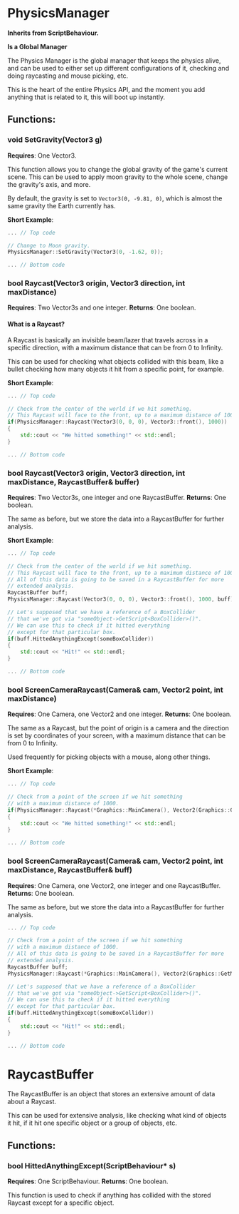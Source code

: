 # PhysicsManager

**Inherits from ScriptBehaviour.**

**Is a Global Manager**

The Physics Manager is the global manager that keeps the physics alive, and can be used to either set up different configurations of it, checking and doing raycasting and mouse picking, etc.

This is the heart of the entire Physics API, and the moment you add anything that is related to it, this will boot up instantly.

## Functions:

### void SetGravity(Vector3 g)

**Requires**: One Vector3.

This function allows you to change the global gravity of the game's current scene. This can be used to apply moon gravity to the whole scene, change the gravity's axis, and more.

By default, the gravity is set to ```Vector3(0, -9.81, 0)```, which is almost the same gravity the Earth currently has.

**Short Example**:

```cpp
... // Top code

// Change to Moon gravity.
PhysicsManager::SetGravity(Vector3(0, -1.62, 0));

... // Bottom code
```

### bool Raycast(Vector3 origin, Vector3 direction, int maxDistance)

**Requires**: Two Vector3s and one integer.
**Returns**: One boolean.

#### What is a Raycast?

A Raycast is basically an invisible beam/lazer that travels across in a specific direction, with a maximum distance that can be from 0 to Infinity.

This can be used for checking what objects collided with this beam, like a bullet checking how many objects it hit from a specific point, for example.

**Short Example**:

```cpp
... // Top code

// Check from the center of the world if we hit something.
// This Raycast will face to the front, up to a maximum distance of 1000.
if(PhysicsManager::Raycast(Vector3(0, 0, 0), Vector3::front(), 1000))
{
	std::cout << "We hitted something!" << std::endl;
}

... // Bottom code
```

### bool Raycast(Vector3 origin, Vector3 direction, int maxDistance, RaycastBuffer& buffer)

**Requires**: Two Vector3s, one integer and one RaycastBuffer.
**Returns**: One boolean.

The same as before, but we store the data into a RaycastBuffer for further analysis.

**Short Example**:

```cpp
... // Top code

// Check from the center of the world if we hit something.
// This Raycast will face to the front, up to a maximum distance of 1000.
// All of this data is going to be saved in a RaycastBuffer for more
// extended analysis.
RaycastBuffer buff;
PhysicsManager::Raycast(Vector3(0, 0, 0), Vector3::front(), 1000, buff)

// Let's supposed that we have a reference of a BoxCollider
// that we've got via "someObject->GetScript<BoxCollider>()".
// We can use this to check if it hitted everything
// except for that particular box.
if(buff.HittedAnythingExcept(someBoxCollider))
{
	std::cout << "Hit!" << std::endl;
}

... // Bottom code
```

### bool ScreenCameraRaycast(Camera& cam, Vector2 point, int maxDistance)

**Requires**: One Camera, one Vector2 and one integer.
**Returns**: One boolean.

The same as a Raycast, but the point of origin is a camera and the direction is set by coordinates of your screen, with a maximum distance that can be from 0 to Infinity.

Used frequently for picking objects with a mouse, along other things.

**Short Example**:

```cpp
... // Top code

// Check from a point of the screen if we hit something
// with a maximum distance of 1000.
if(PhysicsManager::Raycast(*Graphics::MainCamera(), Vector2(Graphics::GetMainWindow().Mouse.X, Graphics::GetMainWindow().Mouse.Y), 1000))
{
	std::cout << "We hitted something!" << std::endl;
}

... // Bottom code
```

### bool ScreenCameraRaycast(Camera& cam, Vector2 point, int maxDistance, RaycastBuffer& buff)

**Requires**: One Camera, one Vector2, one integer and one RaycastBuffer.
**Returns**: One boolean.

The same as before, but we store the data into a RaycastBuffer for further analysis.

```cpp
... // Top code

// Check from a point of the screen if we hit something
// with a maximum distance of 1000.
// All of this data is going to be saved in a RaycastBuffer for more
// extended analysis.
RaycastBuffer buff;
PhysicsManager::Raycast(*Graphics::MainCamera(), Vector2(Graphics::GetMainWindow().Mouse.X, Graphics::GetMainWindow().Mouse.Y), 1000, buff)

// Let's supposed that we have a reference of a BoxCollider
// that we've got via "someObject->GetScript<BoxCollider>()".
// We can use this to check if it hitted everything
// except for that particular box.
if(buff.HittedAnythingExcept(someBoxCollider))
{
	std::cout << "Hit!" << std::endl;
}

... // Bottom code
```

# RaycastBuffer

The RaycastBuffer is an object that stores an extensive amount of data about a Raycast.

This can be used for extensive analysis, like checking what kind of objects it hit, if it hit one specific object or a group of objects, etc.

## Functions:

### bool HittedAnythingExcept(ScriptBehaviour* s)

**Requires**: One ScriptBehaviour.
**Returns**: One boolean.

This function is used to check if anything has collided with the stored Raycast except for a specific object.